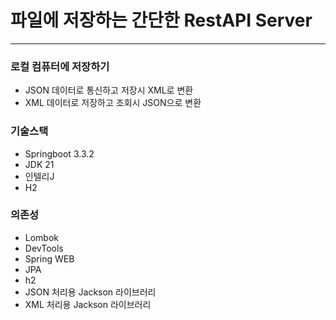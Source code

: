 # 파일에 저장하는 간단한 RestAPI Server
---
### 로컬 컴퓨터에 저장하기
- JSON 데이터로 통신하고 저장시 XML로 변환
- XML 데이터로 저장하고 조회시 JSON으로 변환
  
### 기술스택
- Springboot 3.3.2
- JDK 21
- 인텔리J
- H2

### 의존성
- Lombok
- DevTools
- Spring WEB
- JPA
- h2
- JSON 처리용 Jackson 라이브러리
- XML 처리용 Jackson 라이브러리
